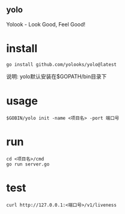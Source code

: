 yolo
------------------------------
Yolook - Look Good, Feel Good!

# install

```
go install github.com/yolooks/yolo@latest
```
说明: yolo默认安装在$GOPATH/bin目录下

# usage

```
$GOBIN/yolo init -name <项目名> -port 端口号
```

# run

```
cd <项目名>/cmd
go run server.go
```

# test

```
curl http://127.0.0.1:<端口号>/v1/liveness
```
